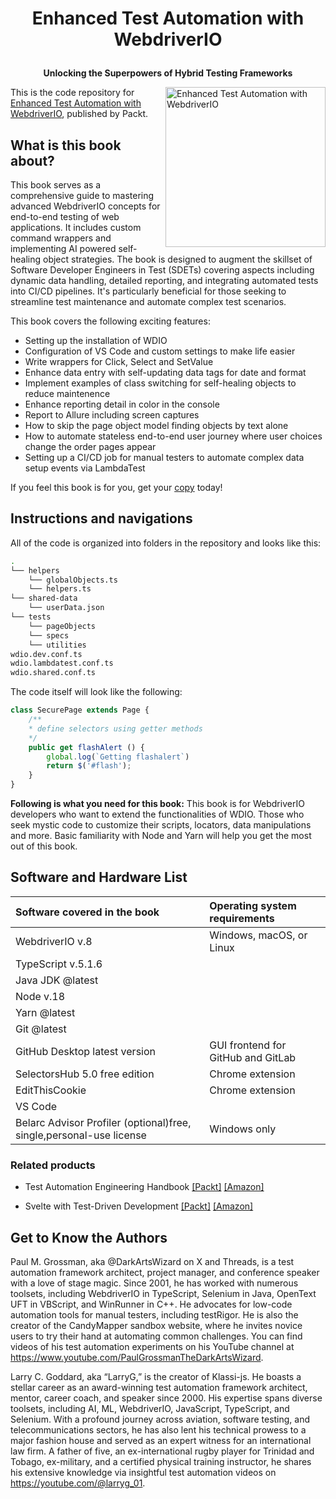 # <p align="center">Enhanced Test Automation with WebdriverIO</p>

**<p align="center">Unlocking the Superpowers of Hybrid Testing Frameworks</p>**
<a href="https://www.packtpub.com/product/enhanced-test-automation-with-webdriverio/9781837630189"><img src="https://m.media-amazon.com/images/I/71Oibo8C-PL._SL1360_.jpg" alt="Enhanced Test Automation with WebdriverIO" height="256px" align="right"></a>

This is the code repository for [Enhanced Test Automation with WebdriverIO](https://www.packtpub.com/product/enhanced-test-automation-with-webdriverio/9781837630189), published by Packt.

## What is this book about?
<p>This book serves as a comprehensive guide to mastering advanced WebdriverIO concepts for end-to-end testing of web applications. It includes custom command wrappers and implementing AI powered self-healing object strategies. The book is designed to augment the skillset of  Software Developer Engineers in Test (SDETs) covering aspects including dynamic data handling, detailed reporting, and integrating automated tests into CI/CD pipelines. It's particularly beneficial for those seeking to streamline test maintenance and automate complex test scenarios.</p>

This book covers the following exciting features:
* Setting up the installation of WDIO
* Configuration of VS Code and custom settings to make life easier
* Write wrappers for Click, Select and SetValue
* Enhance data entry with self-updating data tags for date and format 
* Implement examples of class switching for self-healing objects to reduce maintenence
* Enhance reporting detail in color in the console 
* Report to Allure including screen captures
* How to skip the page object model finding objects by text alone 
* How to automate stateless end-to-end user journey where user choices change the order pages appear
* Setting up a CI/CD job for manual testers to automate complex data setup events via LambdaTest  

If you feel this book is for you, get your [copy](https://www.amazon.com/dp/1837630186) today!

## Instructions and navigations
All of the code is organized into folders in the repository and looks like this: 

```bash
.
└── helpers
    └── globalObjects.ts
    └── helpers.ts
└── shared-data
    └── userData.json
└── tests
    └── pageObjects
    └── specs
    └── utilities
wdio.dev.conf.ts
wdio.lambdatest.conf.ts
wdio.shared.conf.ts
```
The code itself will look like the following:
```ts
class SecurePage extends Page {
    /**
    * define selectors using getter methods
    */
    public get flashAlert () {
        global.log(`Getting flashalert`)
        return $('#flash');
    }
}
```

**Following is what you need for this book:**
This book is for WebdriverIO developers who want to extend the functionalities of WDIO. Those who seek mystic code to customize their scripts, locators, data manipulations and more. Basic familiarity with Node and Yarn will help you get the most out of this book.

## Software and Hardware List
|Software covered in the book | Operating system requirements      |
| :--- |:-----------------------------------|
|WebdriverIO v.8 | Windows, macOS, or Linux           |
|TypeScript v.5.1.6|
|Java JDK @latest|
|Node v.18|
|Yarn @latest|
|Git @latest|
|GitHub Desktop latest version | GUI frontend for GitHub and GitLab |
|SelectorsHub 5.0 free edition | Chrome extension                   |
|EditThisCookie | Chrome extension                   |
|VS Code|
|Belarc Advisor Profiler (optional)free, single,personal-use license| Windows only |

### Related products
* Test Automation Engineering Handbook [[Packt]](https://www.packtpub.com/product/test-automation-engineering-handbook/9781804615492) [[Amazon]](https://www.amazon.com/Test-Automation-Engineering-Handbook-techniques/dp/1804615498)

* Svelte with Test-Driven Development [[Packt]](https://www.packtpub.com/product/svelte-with-test-driven-development/9781837638338) [[Amazon]](https://www.amazon.com/Svelte-Test-Driven-Development-Playwright-Cucumber-js/dp/1837638330)

## Get to Know the Authors
Paul M. Grossman, aka @DarkArtsWizard on X and Threads, is a test automation framework architect,
project manager, and conference speaker with a love of stage magic. Since 2001, he has worked with
numerous toolsets, including WebdriverIO in TypeScript, Selenium in Java, OpenText UFT in VBScript, and
WinRunner in C++. He advocates for low-code automation tools for manual testers, including testRigor.
He is also the creator of the CandyMapper sandbox website, where he invites novice users to try their
hand at automating common challenges. You can find videos of his test automation experiments on his
YouTube channel at https://www.youtube.com/PaulGrossmanTheDarkArtsWizard.

Larry C. Goddard, aka “LarryG,” is the creator of Klassi-js. He boasts a stellar career as an award-winning
test automation framework architect, mentor, career coach, and speaker since 2000. His expertise
spans diverse toolsets, including AI, ML, WebdriverIO, JavaScript, TypeScript, and Selenium. With a
profound journey across aviation, software testing, and telecommunications sectors, he has also lent
his technical prowess to a major fashion house and served as an expert witness for an international
law firm. A father of five, an ex-international rugby player for Trinidad and Tobago, ex-military, and a
certified physical training instructor, he shares his extensive knowledge via insightful test automation
videos on https://youtube.com/@larryg_01.
